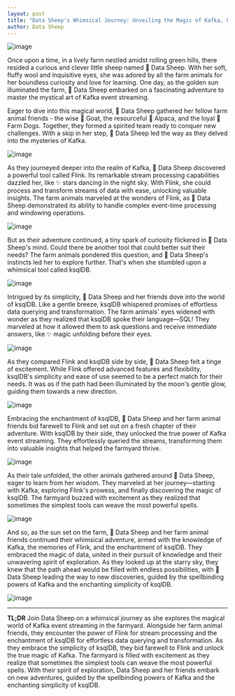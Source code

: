 ```yaml
---
layout: post
title: "Data Sheep's Whimsical Journey: Unveiling the Magic of Kafka, Flink, and ksqlDB in the Farmyard"
author: Data Sheep
--- 
```


![image](/assets/images/kafka-0.jpg)

Once upon a time, in a lively farm nestled amidst rolling green hills, there resided a curious and clever little sheep named 🐑 Data Sheep. With her soft, fluffy wool and inquisitive eyes, she was adored by all the farm animals for her boundless curiosity and love for learning. One day, as the golden sun illuminated the farm, 🐑 Data Sheep embarked on a fascinating adventure to master the mystical art of Kafka event streaming.

Eager to dive into this magical world, 🐑 Data Sheep gathered her fellow farm animal friends - the wise 🐐 Goat, the resourceful 🦙 Alpaca, and the loyal 🐶 Farm Dogs. Together, they formed a spirited team ready to conquer new challenges. With a skip in her step, 🐑 Data Sheep led the way as they delved into the mysteries of Kafka.

![image](/assets/images/kafka-1.jpg)

As they journeyed deeper into the realm of Kafka, 🐑 Data Sheep discovered a powerful tool called Flink. Its remarkable stream processing capabilities dazzled her, like ✨ stars dancing in the night sky. With Flink, she could process and transform streams of data with ease, unlocking valuable insights. The farm animals marveled at the wonders of Flink, as 🐑 Data Sheep demonstrated its ability to handle complex event-time processing and windowing operations.

![image](/assets/images/kafka-2.jpg)

But as their adventure continued, a tiny spark of curiosity flickered in 🐑 Data Sheep's mind. Could there be another tool that could better suit their needs? The farm animals pondered this question, and 🐑 Data Sheep's instincts led her to explore further. That's when she stumbled upon a whimsical tool called ksqlDB.

![image](/assets/images/kafka-3.jpg)

Intrigued by its simplicity, 🐑 Data Sheep and her friends dove into the world of ksqlDB. Like a gentle breeze, ksqlDB whispered promises of effortless data querying and transformation. The farm animals' eyes widened with wonder as they realized that ksqlDB spoke their language—SQL! They marveled at how it allowed them to ask questions and receive immediate answers, like ✨ magic unfolding before their eyes.

![image](/assets/images/kafka-4.jpg)

As they compared Flink and ksqlDB side by side, 🐑 Data Sheep felt a tinge of excitement. While Flink offered advanced features and flexibility, ksqlDB's simplicity and ease of use seemed to be a perfect match for their needs. It was as if the path had been illuminated by the moon's gentle glow, guiding them towards a new direction.

![image](/assets/images/kafka-5.jpg)

Embracing the enchantment of ksqlDB, 🐑 Data Sheep and her farm animal friends bid farewell to Flink and set out on a fresh chapter of their adventure. With ksqlDB by their side, they unlocked the true power of Kafka event streaming. They effortlessly queried the streams, transforming them into valuable insights that helped the farmyard thrive.

![image](/assets/images/kafka-6.jpg)

As their tale unfolded, the other animals gathered around 🐑 Data Sheep, eager to learn from her wisdom. They marveled at her journey—starting with Kafka, exploring Flink's prowess, and finally discovering the magic of ksqlDB. The farmyard buzzed with excitement as they realized that sometimes the simplest tools can weave the most powerful spells.

![image](/assets/images/kafka-7.jpg)

And so, as the sun set on the farm, 🐑 Data Sheep and her farm animal friends continued their whimsical adventure, armed with the knowledge of Kafka, the memories of Flink, and the enchantment of ksqlDB. They embraced the magic of data, united in their pursuit of knowledge and their unwavering spirit of exploration. As they looked up at the starry sky, they knew that the path ahead would be filled with endless possibilities, with 🐑 Data Sheep leading the way to new discoveries, guided by the spellbinding powers of Kafka and the enchanting simplicity of ksqlDB.

![image](/assets/images/kafka-8.jpg)

---
**TL;DR**
Join Data Sheep on a whimsical journey as she explores the magical world of Kafka event streaming in the farmyard. Alongside her farm animal friends, they encounter the power of Flink for stream processing and the enchantment of ksqlDB for effortless data querying and transformation. As they embrace the simplicity of ksqlDB, they bid farewell to Flink and unlock the true magic of Kafka. The farmyard is filled with excitement as they realize that sometimes the simplest tools can weave the most powerful spells. With their spirit of exploration, Data Sheep and her friends embark on new adventures, guided by the spellbinding powers of Kafka and the enchanting simplicity of ksqlDB.